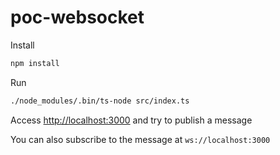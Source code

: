 # poc-websocket

Install

```bash
npm install
```

Run

```bash
./node_modules/.bin/ts-node src/index.ts
```

Access [http://localhost:3000](http://localhost:3000) and try to publish a message

You can also subscribe to the message at `ws://localhost:3000`
